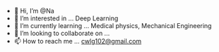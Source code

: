 - 👋 Hi, I’m @Na
- 👀 I’m interested in ... Deep Learning
- 🌱 I’m currently learning ... Medical physics, Mechanical Engineering
- 💞️ I’m looking to collaborate on ...
- 📫 How to reach me ... cwlg102@gmail.com

<!---
NavierImage/NavierImage is a ✨ special ✨ repository because its `README.md` (this file) appears on your GitHub profile.
You can click the Preview link to take a look at your changes.
--->
